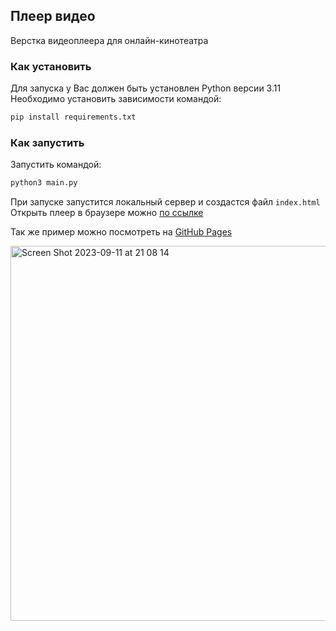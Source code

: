 ## Плеер видео

Верстка видеоплеера для онлайн-кинотеатра

### Как установить
Для запуска у Вас должен быть установлен Python версии 3.11
Необходимо установить зависимости командой:
```bash
pip install requirements.txt
```
### Как запустить
Запустить командой:
```bash
python3 main.py
```
При запуске запустится локальный сервер и создастся файл  `index.html`
Открыть плеер в браузере можно [по ссылке](http://localhost:8085/)

Так же пример можно посмотреть на [GitHub Pages](https://srgmarkov.github.io/video_player/)

<img width="600" alt="Screen Shot 2023-09-11 at 21 08 14" src="https://github.com/SrgMarkov/video_player/assets/107784915/eee985c0-66b5-47de-8fb8-5490cdedc790">
